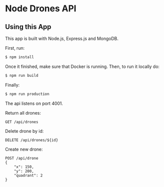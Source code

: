 Node Drones API
=====================

## Using this App

This app is built with Node.js, Express.js and MongoDB.

First, run:

```bash
$ npm install
```

Once it finished, make sure that Docker is running. Then, to run it locally do:

```bash
$ npm run build
```

Finally:

```bash
$ npm run production
```
The api listens on port 4001.

Return all drones:

```
GET /api/drones
```

Delete drone by id:

```
DELETE /api/drones/${id}
```


Create new drone:

```
POST /api/drone
{
	"x": 150,
	"y": 200,
	"quadrant": 2
}
```
